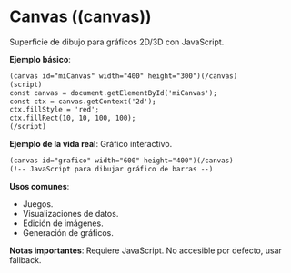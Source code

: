 # Canvas ((canvas))

Superficie de dibujo para gráficos 2D/3D con JavaScript.

**Ejemplo básico**:

```html
(canvas id="miCanvas" width="400" height="300")(/canvas)
(script)
const canvas = document.getElementById('miCanvas');
const ctx = canvas.getContext('2d');
ctx.fillStyle = 'red';
ctx.fillRect(10, 10, 100, 100);
(/script)
```

**Ejemplo de la vida real**: Gráfico interactivo.

```html
(canvas id="grafico" width="600" height="400")(/canvas)
(!-- JavaScript para dibujar gráfico de barras --)
```

**Usos comunes**:
- Juegos.
- Visualizaciones de datos.
- Edición de imágenes.
- Generación de gráficos.

**Notas importantes**: Requiere JavaScript. No accesible por defecto, usar fallback.
